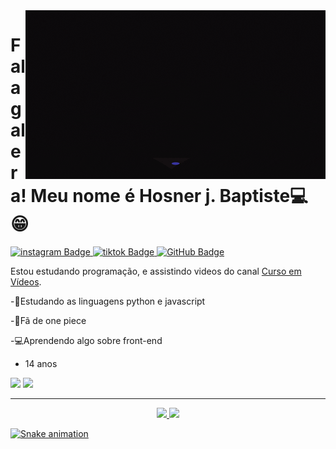 <img src = "banner.gif" widht = "325px" align = "right">

# Fala galera! Meu nome é Hosner j. Baptiste💻😁

 <div id-badges">
<a href = "https://www.instagram.com/hosner.jeanbaptiste/">
<img src="https://img.shields.io/badge/Instagram-E4405F?style=for-the-badge&logo=instagram&logoColor=white" alt = "instagram Badge"/>
</a>
<a href ="https://www.tiktok.com/@tomicapi6666">
<img src="https://img.shields.io/badge/TikTok-000000?style=for-the-badge&logo=tiktok&logoColor=white" alt = "tiktok Badge"/>
</a>
<a href ="https://github.com/Hosner" >
<img src="https://img.shields.io/badge/GitHub-100000?style=for-the-badge&logo=github&logoColor=white" alt = "GitHub Badge"/>
  </a>
 
  
Estou estudando programação, e assistindo videos do canal [Curso em Vídeos](https://www.youtube.com/c/CursoemV%C3%ADdeo).



-💖Estudando as linguagens python e javascript

-💙Fã de one piece

-💻Aprendendo algo sobre front-end

- 14 anos

<div>
<img width="5%" src="https://cdn.jsdelivr.net/gh/devicons/devicon/icons/javascript/javascript-original.svg" />
<img width="5%" src="https://cdn.jsdelivr.net/gh/devicons/devicon/icons/python/python-original.svg" />
</div>



  
----
<a div align ="right">
<div align="center">
<a href="https://github.com/Hosner">
<img height="180em" src="https://github-readme-stats.vercel.app/api?username=Hosner&show_icons=true&theme=radical&include_all_commits=true&count_private=true"/> 
<img height="180em" src="https://github-readme-stats.vercel.app/api/top-langs/?username=Hosner&layout=compact&langs_count=7&theme=radical"/>
</div>

 
  
 ![Snake animation](https://github.com/Hosner/Hosner/blob/output/github-contribution-grid-snake.svg)
 
 
</div>
